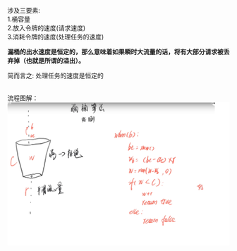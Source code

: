 涉及三要素:<br/>
1.桶容量<br/>
2.放入令牌的速度(请求速度)<br/>
3.消耗令牌的速度(处理任务的速度)<br/>

**漏桶的出水速度是恒定的，那么意味着如果瞬时大流量的话，将有大部分请求被丢弃掉（也就是所谓的溢出）。**

简而言之:  处理任务的速度是恒定的 

<br/>流程图解：
![img.png](img.png)